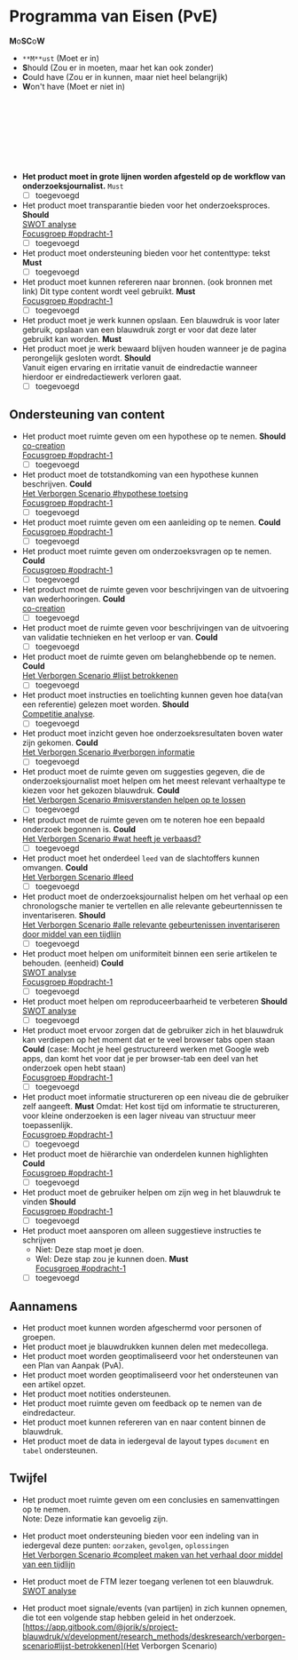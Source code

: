 # Programma van Eisen \(PvE\)


**M**o**SC**o**W**
* `**M**ust` (Moet er in)
* **S**hould (Zou er in moeten, maar het kan ook zonder)
* **C**ould have (Zou er in kunnen, maar niet heel belangrijk) 
* **W**on't have (Moet er niet in)

<br></br>
--
<br><br>

* **Het product moet in grote lijnen worden afgesteld op de workflow van onderzoeksjournalist.**
`Must`
	- [ ] toegevoegd
* Het product moet transparantie bieden voor het onderzoeksproces.
**Should**
<br>[SWOT analyse](https://app.gitbook.com/@jorik/s/project-blauwdruk/v/development/research_methods/swot-analyse)
<br>[Focusgroep #opdracht-1](https://app.gitbook.com/@jorik/s/project-blauwdruk/research_methods/focusgroep#bevindingen-opdracht-1)
	- [ ] toegevoegd
* Het product moet ondersteuning bieden voor het contenttype: tekst
**Must**
	- [ ] toegevoegd
* Het product moet kunnen refereren naar bronnen. \(ook bronnen met link\)  Dit type content wordt veel gebruikt.
**Must**
<br>[Focusgroep #opdracht-1](https://app.gitbook.com/@jorik/s/project-blauwdruk/research_methods/focusgroep#bevindingen-opdracht-1)
	- [ ] toegevoegd
* Het product moet je werk kunnen opslaan. Een blauwdruk is voor later gebruik, opslaan van een blauwdruk zorgt er voor dat deze later gebruikt kan worden.
**Must**
* Het product moet je werk bewaard blijven houden wanneer je de pagina perongelijk gesloten wordt. 
**Should**
<br>Vanuit eigen ervaring en irritatie vanuit de eindredactie wanneer hierdoor er eindredactiewerk verloren gaat.
	- [ ] toegevoegd
## Ondersteuning van content
* Het product moet ruimte geven om een hypothese op te nemen.
**Should**
<br>[co-creation](https://app.gitbook.com/@jorik/s/project-blauwdruk/v/development/research_methods/co-creation/werkwijze_frank-meijers#3-werken-vanuit-het-werkdocument)
<br>[Focusgroep #opdracht-1](https://app.gitbook.com/@jorik/s/project-blauwdruk/research_methods/focusgroep#bevindingen-opdracht-1)
	- [ ] toegevoegd
* Het product moet de totstandkoming van een hypothese kunnen beschrijven.
**Could**
<br>[Het Verborgen Scenario #hypothese toetsing](https://app.gitbook.com/@jorik/s/project-blauwdruk/v/development/research_methods/deskresearch/verborgen-scenario#hypothese-toetsing)
<br>[Focusgroep #opdracht-1](https://app.gitbook.com/@jorik/s/project-blauwdruk/research_methods/focusgroep#bevindingen-opdracht-1)
	- [ ] toegevoegd
* Het product moet ruimte geven om een aanleiding op te nemen.
**Could**
<br>[Focusgroep #opdracht-1](https://app.gitbook.com/@jorik/s/project-blauwdruk/research_methods/focusgroep#bevindingen-opdracht-1)
	- [ ] toegevoegd
* Het product moet ruimte geven om onderzoeksvragen op te nemen.
**Could**
<br>[Focusgroep #opdracht-1](https://app.gitbook.com/@jorik/s/project-blauwdruk/research_methods/focusgroep#bevindingen-opdracht-1)
	- [ ] toegevoegd
* Het product moet de ruimte geven voor beschrijvingen van de uitvoering van wederhooringen.
**Could**
<br>[co-creation](https://app.gitbook.com/@jorik/s/project-blauwdruk/v/development/research_methods/co-creation/werkwijze_frank-meijers#3-werken-vanuit-het-werkdocument)
	- [ ] toegevoegd
* Het product moet de ruimte geven voor beschrijvingen van de uitvoering van validatie technieken en het verloop er van.
**Could**
	- [ ] toegevoegd
* Het product moet de ruimte geven om belanghebbende op te nemen.
**Could**
<br>[Het Verborgen Scenario #lijst betrokkenen](https://app.gitbook.com/@jorik/s/project-blauwdruk/v/development/research_methods/deskresearch/verborgen-scenario#lijst-betrokkenen)
	- [ ] toegevoegd
* Het product moet instructies en toelichting kunnen geven hoe data\(van een referentie\) gelezen moet worden.
**Should**
<br>[Competitie analyse](https://app.gitbook.com/@jorik/s/project-blauwdruk/research_methods/competitive_analysis).
	- [ ] toegevoegd
* Het product moet inzicht geven hoe onderzoeksresultaten boven water zijn gekomen.
**Could**
<br>[Het Verborgen Scenario #verborgen informatie](https://app.gitbook.com/@jorik/s/project-blauwdruk/v/development/research_methods/deskresearch/verborgen-scenario#verborgen-informatie)
	- [ ] toegevoegd
* Het product moet de ruimte geven om suggesties gegeven, die de onderzoeksjournalist moet helpen om het meest relevant verhaaltype te kiezen voor het gekozen blauwdruk.
**Could**
<br>[Het Verborgen Scenario #misverstanden helpen op te lossen](https://app.gitbook.com/@jorik/s/project-blauwdruk/v/development/research_methods/deskresearch/verborgen-scenario#misverstanden-te-helpen-oplossen)
	- [ ] toegevoegd
* Het product moet de ruimte geven om te noteren hoe een bepaald onderzoek begonnen is.
**Could**
<br>[Het Verborgen Scenario #wat heeft je verbaasd?](https://app.gitbook.com/@jorik/s/project-blauwdruk/v/development/research_methods/deskresearch/verborgen-scenario#wat-heeft-je-verbaasd)
	- [ ] toegevoegd
* Het product moet het onderdeel `leed` van de slachtoffers kunnen omvangen.
**Could**
<br>[Het Verborgen Scenario #leed](https://app.gitbook.com/@jorik/s/project-blauwdruk/v/development/research_methods/deskresearch/verborgen-scenario#leed)
	- [ ] toegevoegd
* Het product moet de onderzoeksjournalist helpen om het verhaal op een chronologsche manier te vertellen en alle relevante gebeurtennissen te inventariseren.
**Should**
<br>[Het Verborgen Scenario #alle relevante gebeurtenissen inventariseren door middel van een tijdlijn](https://app.gitbook.com/@jorik/s/project-blauwdruk/v/development/research_methods/deskresearch/verborgen-scenario#alle-relevante-gebeurtenissen-inventariseren-door-middel-van-een-tijdlijn)
	- [ ] toegevoegd
* Het product moet helpen om uniformiteit binnen een serie artikelen te behouden. (eenheid)
**Could**
<br>[SWOT analyse](https://app.gitbook.com/@jorik/s/project-blauwdruk/v/development/research_methods/swot-analyse)
<br>[Focusgroep #opdracht-1](https://app.gitbook.com/@jorik/s/project-blauwdruk/research_methods/focusgroep#bevindingen-opdracht-1)
	- [ ] toegevoegd
* Het product moet helpen om reproduceerbaarheid te verbeteren
**Should**
<br>[SWOT analyse](https://app.gitbook.com/@jorik/s/project-blauwdruk/v/development/research_methods/swot-analyse)
	- [ ] toegevoegd
* Het product moet ervoor zorgen dat de gebruiker zich in het blauwdruk kan verdiepen op het moment dat er te veel browser tabs open staan
**Could**
(case: Mocht je heel gestructureerd werken met Google web apps, dan komt het voor dat je per browser-tab een deel van het onderzoek open hebt staan)
<br>[Focusgroep #opdracht-1](https://app.gitbook.com/@jorik/s/project-blauwdruk/research_methods/focusgroep#bevindingen-opdracht-1)
	- [ ] toegevoegd
* Het product moet informatie structureren op een niveau die de gebruiker zelf aangeeft.
**Must**
Omdat: Het kost tijd om informatie te structureren, voor kleine onderzoeken is een lager niveau van structuur meer toepassenlijk.
<br>[Focusgroep #opdracht-1](https://app.gitbook.com/@jorik/s/project-blauwdruk/research_methods/focusgroep#bevindingen-opdracht-1)
	- [ ] toegevoegd
* Het product moet de hiërarchie van onderdelen kunnen highlighten
**Could**
<br>[Focusgroep #opdracht-1](https://app.gitbook.com/@jorik/s/project-blauwdruk/research_methods/focusgroep#bevindingen-opdracht-1)
	- [ ] toegevoegd
* Het product moet de gebruiker helpen om zijn weg in het blauwdruk te vinden
**Should**
<br>[Focusgroep #opdracht-1](https://app.gitbook.com/@jorik/s/project-blauwdruk/research_methods/focusgroep#bevindingen-opdracht-1)
	- [ ] toegevoegd
* Het product moet aansporen om alleen suggestieve instructies te schrijven
   * Niet: Deze stap moet je doen.
   * Wel: Deze stap zou je kunnen doen.
**Must**
<br>[Focusgroep #opdracht-1](https://app.gitbook.com/@jorik/s/project-blauwdruk/research_methods/focusgroep#bevindingen-opdracht-1)
	- [ ] toegevoegd

## Aannamens

* Het product moet kunnen worden afgeschermd voor personen of groepen.
* Het product moet je blauwdrukken kunnen delen met medecollega.
* Het product moet worden geoptimaliseerd voor het ondersteunen van een Plan van Aanpak \(PvA\).
* Het product moet worden geoptimaliseerd voor het ondersteunen van een artikel opzet.
* Het product moet notities ondersteunen.
* Het product moet ruimte geven om feedback op te nemen van de eindredacteur.
* Het product moet kunnen refereren van en naar content binnen de blauwdruk.
* Het product moet de data in iedergeval de layout types `document` en `tabel` ondersteunen.




## Twijfel

* Het product moet ruimte geven om een conclusies en samenvattingen op te nemen.  
   Note: Deze informatie kan gevoelig zijn.
* Het product moet ondersteuning bieden voor een indeling van in iedergeval deze punten: `oorzaken`, `gevolgen`, `oplossingen`
<br>[Het Verborgen Scenario #compleet maken van het verhaal door middel van een tijdlijn](https://app.gitbook.com/@jorik/s/project-blauwdruk/v/development/research_methods/deskresearch/verborgen-scenario#compleet-maken-van-het-verhaal-door-middel-van-een-tijdlijn)


* Het product moet de FTM lezer toegang verlenen tot een blauwdruk.
<br>[SWOT analyse](https://app.gitbook.com/@jorik/s/project-blauwdruk/v/development/research_methods/swot-analyse)


* Het product moet signale/events (van partijen) in zich kunnen opnemen, die tot een volgende stap hebben geleid in het onderzoek.
<br>[https://app.gitbook.com/@jorik/s/project-blauwdruk/v/development/research_methods/deskresearch/verborgen-scenario#lijst-betrokkenen](Het Verborgen Scenario)



